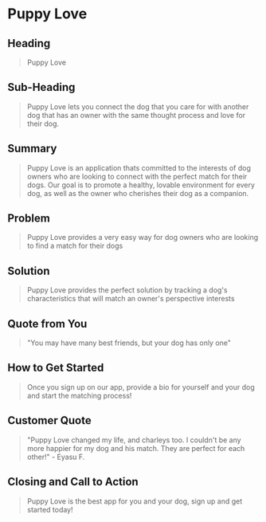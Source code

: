 # Puppy Love #

## Heading ##
  > Puppy Love

## Sub-Heading ##
  > Puppy Love lets you connect the dog that you care for with another dog that has an owner with the same thought process and love for their dog.

## Summary ##
  > Puppy Love is an application thats committed to the interests of dog owners who are looking to connect with the perfect match for their dogs. Our goal is to promote a healthy, lovable environment for every dog, as well as the  owner who cherishes their dog as a companion.

## Problem ##
  > Puppy Love provides a very easy way for dog owners who are looking to find a match for their dogs

## Solution ##
  > Puppy Love provides the perfect solution by tracking a dog's characteristics that will match an owner's perspective interests

## Quote from You ##
  > "You may have many best friends, but your dog has only one"

## How to Get Started ##
  > Once you sign up on our app, provide a bio for yourself and your dog and start the matching process!

## Customer Quote ##
  > "Puppy Love changed my life, and charleys too. I couldn't be any more happier for my dog and his match. They are perfect for each other!" - Eyasu F.  

## Closing and Call to Action ##
  > Puppy Love is the best app for you and your dog, sign up and get started today!